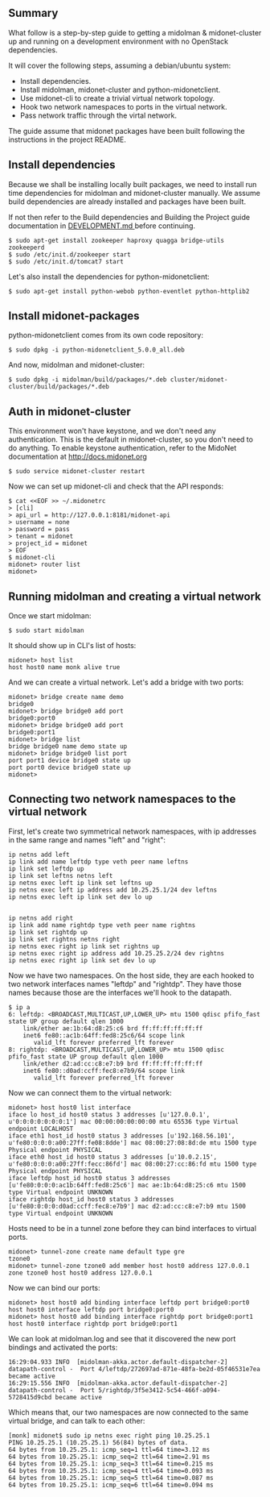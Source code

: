 ## Summary

What follow is a step-by-step guide to getting a midolman & midonet-cluster
up and running on a development environment with no OpenStack dependencies.

It will cover the following steps, assuming a debian/ubuntu system:

 * Install dependencies.
 * Install midolman, midonet-cluster and python-midonetclient.
 * Use midonet-cli to create a trivial virtual network topology.
 * Hook two network namespaces to ports in the virtual network.
 * Pass network traffic through the virtal network.

The guide assume that midonet packages have been built following the
instructions in the project README.

## Install dependencies

Because we shall be installing locally built packages, we need to
install run time dependencies for midolman and midonet-cluster manually.
We assume build dependencies are already installed and packages have
been built.

If not then refer to the Build dependencies and Building the Project guide
documentation in [ DEVELOPMENT.md ][development] before continuing.

[development]: ../DEVELOPMENT.md

    $ sudo apt-get install zookeeper haproxy quagga bridge-utils zookeeperd
    $ sudo /etc/init.d/zookeeper start
    $ sudo /etc/init.d/tomcat7 start

Let's also install the dependencies for python-midonetclient:

    $ sudo apt-get install python-webob python-eventlet python-httplib2

## Install midonet-packages

python-midonetclient comes from its own code repository:

    $ sudo dpkg -i python-midonetclient_5.0.0_all.deb

And now, midolman and midonet-cluster:

    $ sudo dpkg -i midolman/build/packages/*.deb cluster/midonet-cluster/build/packages/*.deb

## Auth in midonet-cluster

This environment won't have keystone, and we don't need any
authentication.  This is the default in midonet-cluster, so you don't
need to do anything.  To enable keystone authentication, refer to the
MidoNet documentation at <http://docs.midonet.org>

    $ sudo service midonet-cluster restart

Now we can set up midonet-cli and check that the API responds:

    $ cat <<EOF >> ~/.midonetrc
    > [cli]
    > api_url = http://127.0.0.1:8181/midonet-api
    > username = none
    > password = pass
    > tenant = midonet
    > project_id = midonet
    > EOF
    $ midonet-cli
    midonet> router list
    midonet>

## Running midolman and creating a virtual network

Once we start midolman:

    $ sudo start midolman

It should show up in CLI's list of hosts:

    midonet> host list
    host host0 name monk alive true

And we can create a virtual network. Let's add a bridge with two ports:

    midonet> bridge create name demo
    bridge0
    midonet> bridge bridge0 add port
    bridge0:port0
    midonet> bridge bridge0 add port
    bridge0:port1
    midonet> bridge list
    bridge bridge0 name demo state up
    midonet> bridge bridge0 list port
    port port1 device bridge0 state up
    port port0 device bridge0 state up
    midonet>

## Connecting two network namespaces to the virtual network

First, let's create two symmetrical network namespaces, with ip addresses
in the same range and names "left" and "right":

    ip netns add left
    ip link add name leftdp type veth peer name leftns
    ip link set leftdp up
    ip link set leftns netns left
    ip netns exec left ip link set leftns up
    ip netns exec left ip address add 10.25.25.1/24 dev leftns
    ip netns exec left ip link set dev lo up


    ip netns add right
    ip link add name rightdp type veth peer name rightns
    ip link set rightdp up
    ip link set rightns netns right
    ip netns exec right ip link set rightns up
    ip netns exec right ip address add 10.25.25.2/24 dev rightns
    ip netns exec right ip link set dev lo up

Now we have two namespaces. On the host side, they are each hooked to
two network interfaces names "leftdp" and "rightdp". They have those names
because those are the interfaces we'll hook to the datapath.

    $ ip a
    6: leftdp: <BROADCAST,MULTICAST,UP,LOWER_UP> mtu 1500 qdisc pfifo_fast state UP group default qlen 1000
        link/ether ae:1b:64:d8:25:c6 brd ff:ff:ff:ff:ff:ff
        inet6 fe80::ac1b:64ff:fed8:25c6/64 scope link
           valid_lft forever preferred_lft forever
    8: rightdp: <BROADCAST,MULTICAST,UP,LOWER_UP> mtu 1500 qdisc pfifo_fast state UP group default qlen 1000
        link/ether d2:ad:cc:c8:e7:b9 brd ff:ff:ff:ff:ff:ff
        inet6 fe80::d0ad:ccff:fec8:e7b9/64 scope link
           valid_lft forever preferred_lft forever

Now we can connect them to the virtual network:

    midonet> host host0 list interface
    iface lo host_id host0 status 3 addresses [u'127.0.0.1', u'0:0:0:0:0:0:0:1'] mac 00:00:00:00:00:00 mtu 65536 type Virtual endpoint LOCALHOST
    iface eth1 host_id host0 status 3 addresses [u'192.168.56.101', u'fe80:0:0:0:a00:27ff:fe08:8dde'] mac 08:00:27:08:8d:de mtu 1500 type Physical endpoint PHYSICAL
    iface eth0 host_id host0 status 3 addresses [u'10.0.2.15', u'fe80:0:0:0:a00:27ff:fecc:86fd'] mac 08:00:27:cc:86:fd mtu 1500 type Physical endpoint PHYSICAL
    iface leftdp host_id host0 status 3 addresses [u'fe80:0:0:0:ac1b:64ff:fed8:25c6'] mac ae:1b:64:d8:25:c6 mtu 1500 type Virtual endpoint UNKNOWN
    iface rightdp host_id host0 status 3 addresses [u'fe80:0:0:0:d0ad:ccff:fec8:e7b9'] mac d2:ad:cc:c8:e7:b9 mtu 1500 type Virtual endpoint UNKNOWN


Hosts need to be in a tunnel zone before they can bind interfaces to virtual ports.

    midonet> tunnel-zone create name default type gre
    tzone0
    midonet> tunnel-zone tzone0 add member host host0 address 127.0.0.1
    zone tzone0 host host0 address 127.0.0.1

Now we can bind our ports:

    midonet> host host0 add binding interface leftdp port bridge0:port0
    host host0 interface leftdp port bridge0:port0
    midonet> host host0 add binding interface rightdp port bridge0:port1
    host host0 interface rightdp port bridge0:port1

We can look at midolman.log and see that it discovered the new port bindings and activated the ports:

    16:29:04.933 INFO  [midolman-akka.actor.default-dispatcher-2] datapath-control -  Port 4/leftdp/272697ad-871e-48fa-be2d-05f46531e7ea became active
    16:29:15.556 INFO  [midolman-akka.actor.default-dispatcher-2] datapath-control -  Port 5/rightdp/3f5e3412-5c54-466f-a094-5728415d9cbd became active

Which means that, our two namespaces are now connected to the same virtual bridge, and can talk to each other:

    [monk] midonet$ sudo ip netns exec right ping 10.25.25.1
    PING 10.25.25.1 (10.25.25.1) 56(84) bytes of data.
    64 bytes from 10.25.25.1: icmp_seq=1 ttl=64 time=3.12 ms
    64 bytes from 10.25.25.1: icmp_seq=2 ttl=64 time=2.91 ms
    64 bytes from 10.25.25.1: icmp_seq=3 ttl=64 time=0.215 ms
    64 bytes from 10.25.25.1: icmp_seq=4 ttl=64 time=0.093 ms
    64 bytes from 10.25.25.1: icmp_seq=5 ttl=64 time=0.087 ms
    64 bytes from 10.25.25.1: icmp_seq=6 ttl=64 time=0.094 ms
